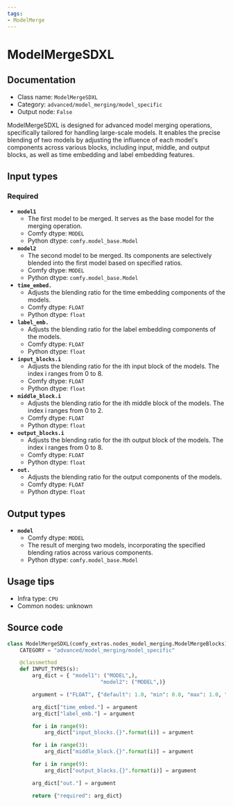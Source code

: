 ```yaml
---
tags:
- ModelMerge
---
```


# ModelMergeSDXL
## Documentation
- Class name: `ModelMergeSDXL`
- Category: `advanced/model_merging/model_specific`
- Output node: `False`

ModelMergeSDXL is designed for advanced model merging operations, specifically tailored for handling large-scale models. It enables the precise blending of two models by adjusting the influence of each model's components across various blocks, including input, middle, and output blocks, as well as time embedding and label embedding features.
## Input types
### Required
- **`model1`**
    - The first model to be merged. It serves as the base model for the merging operation.
    - Comfy dtype: `MODEL`
    - Python dtype: `comfy.model_base.Model`
- **`model2`**
    - The second model to be merged. Its components are selectively blended into the first model based on specified ratios.
    - Comfy dtype: `MODEL`
    - Python dtype: `comfy.model_base.Model`
- **`time_embed.`**
    - Adjusts the blending ratio for the time embedding components of the models.
    - Comfy dtype: `FLOAT`
    - Python dtype: `float`
- **`label_emb.`**
    - Adjusts the blending ratio for the label embedding components of the models.
    - Comfy dtype: `FLOAT`
    - Python dtype: `float`
- **`input_blocks.i`**
    - Adjusts the blending ratio for the ith input block of the models. The index i ranges from 0 to 8.
    - Comfy dtype: `FLOAT`
    - Python dtype: `float`
- **`middle_block.i`**
    - Adjusts the blending ratio for the ith middle block of the models. The index i ranges from 0 to 2.
    - Comfy dtype: `FLOAT`
    - Python dtype: `float`
- **`output_blocks.i`**
    - Adjusts the blending ratio for the ith output block of the models. The index i ranges from 0 to 8.
    - Comfy dtype: `FLOAT`
    - Python dtype: `float`
- **`out.`**
    - Adjusts the blending ratio for the output components of the models.
    - Comfy dtype: `FLOAT`
    - Python dtype: `float`
## Output types
- **`model`**
    - Comfy dtype: `MODEL`
    - The result of merging two models, incorporating the specified blending ratios across various components.
    - Python dtype: `comfy.model_base.Model`
## Usage tips
- Infra type: `CPU`
- Common nodes: unknown


## Source code
```python
class ModelMergeSDXL(comfy_extras.nodes_model_merging.ModelMergeBlocks):
    CATEGORY = "advanced/model_merging/model_specific"

    @classmethod
    def INPUT_TYPES(s):
        arg_dict = { "model1": ("MODEL",),
                              "model2": ("MODEL",)}

        argument = ("FLOAT", {"default": 1.0, "min": 0.0, "max": 1.0, "step": 0.01})

        arg_dict["time_embed."] = argument
        arg_dict["label_emb."] = argument

        for i in range(9):
            arg_dict["input_blocks.{}".format(i)] = argument

        for i in range(3):
            arg_dict["middle_block.{}".format(i)] = argument

        for i in range(9):
            arg_dict["output_blocks.{}".format(i)] = argument

        arg_dict["out."] = argument

        return {"required": arg_dict}

```
